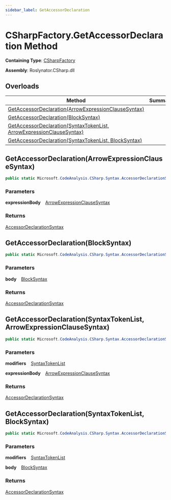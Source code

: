 ```yaml
---
sidebar_label: GetAccessorDeclaration
---
```


# CSharpFactory\.GetAccessorDeclaration Method

**Containing Type**: [CSharpFactory](../index.md)

**Assembly**: Roslynator\.CSharp\.dll

## Overloads

| Method | Summary |
| ------ | ------- |
| [GetAccessorDeclaration(ArrowExpressionClauseSyntax)](#3387818681) | |
| [GetAccessorDeclaration(BlockSyntax)](#731617823) | |
| [GetAccessorDeclaration(SyntaxTokenList, ArrowExpressionClauseSyntax)](#949388947) | |
| [GetAccessorDeclaration(SyntaxTokenList, BlockSyntax)](#3920816721) | |

<a id="3387818681"></a>

## GetAccessorDeclaration\(ArrowExpressionClauseSyntax\) 

```csharp
public static Microsoft.CodeAnalysis.CSharp.Syntax.AccessorDeclarationSyntax GetAccessorDeclaration(Microsoft.CodeAnalysis.CSharp.Syntax.ArrowExpressionClauseSyntax expressionBody)
```

### Parameters

**expressionBody** &ensp; [ArrowExpressionClauseSyntax](https://docs.microsoft.com/en-us/dotnet/api/microsoft.codeanalysis.csharp.syntax.arrowexpressionclausesyntax)

### Returns

[AccessorDeclarationSyntax](https://docs.microsoft.com/en-us/dotnet/api/microsoft.codeanalysis.csharp.syntax.accessordeclarationsyntax)

<a id="731617823"></a>

## GetAccessorDeclaration\(BlockSyntax\) 

```csharp
public static Microsoft.CodeAnalysis.CSharp.Syntax.AccessorDeclarationSyntax GetAccessorDeclaration(Microsoft.CodeAnalysis.CSharp.Syntax.BlockSyntax body)
```

### Parameters

**body** &ensp; [BlockSyntax](https://docs.microsoft.com/en-us/dotnet/api/microsoft.codeanalysis.csharp.syntax.blocksyntax)

### Returns

[AccessorDeclarationSyntax](https://docs.microsoft.com/en-us/dotnet/api/microsoft.codeanalysis.csharp.syntax.accessordeclarationsyntax)

<a id="949388947"></a>

## GetAccessorDeclaration\(SyntaxTokenList, ArrowExpressionClauseSyntax\) 

```csharp
public static Microsoft.CodeAnalysis.CSharp.Syntax.AccessorDeclarationSyntax GetAccessorDeclaration(Microsoft.CodeAnalysis.SyntaxTokenList modifiers, Microsoft.CodeAnalysis.CSharp.Syntax.ArrowExpressionClauseSyntax expressionBody)
```

### Parameters

**modifiers** &ensp; [SyntaxTokenList](https://docs.microsoft.com/en-us/dotnet/api/microsoft.codeanalysis.syntaxtokenlist)

**expressionBody** &ensp; [ArrowExpressionClauseSyntax](https://docs.microsoft.com/en-us/dotnet/api/microsoft.codeanalysis.csharp.syntax.arrowexpressionclausesyntax)

### Returns

[AccessorDeclarationSyntax](https://docs.microsoft.com/en-us/dotnet/api/microsoft.codeanalysis.csharp.syntax.accessordeclarationsyntax)

<a id="3920816721"></a>

## GetAccessorDeclaration\(SyntaxTokenList, BlockSyntax\) 

```csharp
public static Microsoft.CodeAnalysis.CSharp.Syntax.AccessorDeclarationSyntax GetAccessorDeclaration(Microsoft.CodeAnalysis.SyntaxTokenList modifiers, Microsoft.CodeAnalysis.CSharp.Syntax.BlockSyntax body)
```

### Parameters

**modifiers** &ensp; [SyntaxTokenList](https://docs.microsoft.com/en-us/dotnet/api/microsoft.codeanalysis.syntaxtokenlist)

**body** &ensp; [BlockSyntax](https://docs.microsoft.com/en-us/dotnet/api/microsoft.codeanalysis.csharp.syntax.blocksyntax)

### Returns

[AccessorDeclarationSyntax](https://docs.microsoft.com/en-us/dotnet/api/microsoft.codeanalysis.csharp.syntax.accessordeclarationsyntax)

